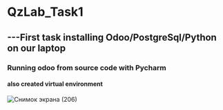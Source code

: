 # QzLab_Task1
## ---First task installing Odoo/PostgreSql/Python on our laptop 

### Running odoo from source code with Pycharm
#### also created virtual environment

![Снимок экрана (206)](https://user-images.githubusercontent.com/51242971/222725325-d905f8cb-05d4-483e-b098-b47d268cb436.png)
